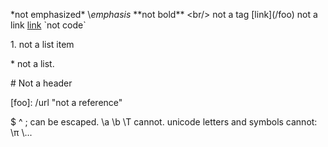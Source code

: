 \*not emphasized*
\\*emphasis*
\*\*not bold**
\<br/> not a tag
\[link](/foo) not a link
[link](/foo\) "title\"")
\`not code`

1\. not a list item

\* not a list.

\# Not a header

\[foo]: /url "not a reference"

\$ \^ \; can be escaped.
\a \b \T cannot.
unicode letters and symbols cannot: \π \‥.
